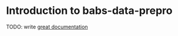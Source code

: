 # Introduction to babs-data-prepro

TODO: write [great documentation](http://jacobian.org/writing/what-to-write/)
